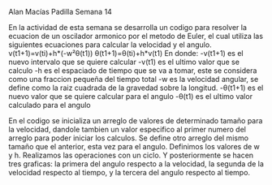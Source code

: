 Alan Macías Padilla
Semana 14

En la actividad de esta semana se desarrolla un codigo para resolver la ecuacion de un oscilador armonico por el metodo de Euler, el cual utiliza las siguientes ecuaciones para calcular la velocidad y el angulo.
		v(t1+1)=v(ti)+h*(-w²θ(t1))
		θ(t1+1)=θ(ti)+h*v(t1)
En donde:
-v(t1+1) es el nuevo intervalo que se quiere calcular
-v(t1) es el ultimo valor que se calculo
-h es el espaciado de tiempo que se va a tomar, este se considera como una fraccion pequeña del tiempo total
-w es la velocidad angular, se define como la raiz cuadrada de la gravedad sobre la longitud.
-θ(t1+1) es el nuevo valor que se quiere calcular para el angulo
-θ(t1) es el ultimo valor calculado para el angulo

En el codigo se inicializa un arreglo de valores de determinado tamaño para la velocidad, dandole tambien un valor especifico al primer numero del arreglo para poder iniciar los calculos.
Se define otro arreglo del mismo tamaño que el anterior, esta vez para el angulo.
Definimos los valores de w y h.
Realizamos las operaciones con un ciclo.
Y posteriormente se hacen tres graficas: la primera del angulo respecto a la velocidad, la segunda de la velocidad respecto al tiempo, y la tercera del angulo respecto al tiempo. 
